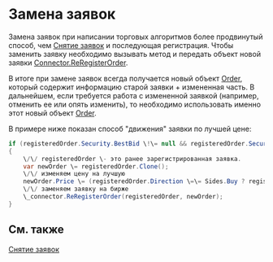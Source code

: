 # Замена заявок

Замена заявок при написании торговых алгоритмов более продвинутый способ, чем [Снятие заявок](OrdersCancel.md) и последующая регистрация. Чтобы заменить заявку необходимо вызывать метод и передать объект новой заявки [Connector.ReRegisterOrder](../api/StockSharp.Algo.Connector.ReRegisterOrder.html). 

В итоге при замене заявок всегда получается новый объект [Order](../api/StockSharp.BusinessEntities.Order.html), который содержит информацию старой заявки + измененная часть. В дальнейшем, если требуется работа с измененной заявкой (например, отменить ее или опять изменить), то необходимо использовать именно этот новый объект [Order](../api/StockSharp.BusinessEntities.Order.html). 

В примере ниже показан способ "движения" заявки по лучшей цене:

```cs
if (registeredOrder.Security.BestBid \!\= null && registeredOrder.Security.BestAsk \!\= null)
{
	\/\/ registeredOrder \- это ранее зарегистрированная заявка.
	var newOrder \= registeredOrder.Clone();
	\/\/ изменяем цену на лучшую
	newOrder.Price \= (registeredOrder.Direction \=\= Sides.Buy ? registeredOrder.Security.BestBid : registeredOrder.Security.BestAsk).Price;
	\/\/ заменяем заявку на бирже
	\_connector.ReRegisterOrder(registeredOrder, newOrder);
}
```

## См. также

[Снятие заявок](OrdersCancel.md)
